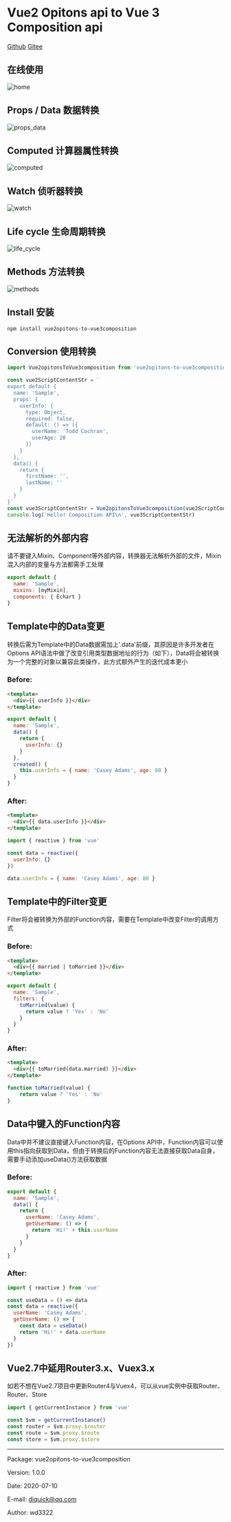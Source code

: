 # Vue2 Opitons api to Vue 3 Composition api

[Github](https://github.com/wd3322/vue2opitons-to-vue3composition)
[Gitee](https://gitee.com/wd3322/vue2opitons-to-vue3composition)

## 在线使用

![home](https://gitee.com/wd3322/sample-resourcessample-resources/raw/master/vue2opitons-to-vue3composition/home.png)

## Props / Data 数据转换
![props_data](https://gitee.com/wd3322/sample-resourcessample-resources/raw/master/vue2opitons-to-vue3composition/props_data.png)

## Computed 计算器属性转换
![computed](https://gitee.com/wd3322/sample-resourcessample-resources/raw/master/vue2opitons-to-vue3composition/computed.png)

## Watch 侦听器转换
![watch](https://gitee.com/wd3322/sample-resourcessample-resources/raw/master/vue2opitons-to-vue3composition/watch.png)

## Life cycle 生命周期转换
![life_cycle](https://gitee.com/wd3322/sample-resourcessample-resources/raw/master/vue2opitons-to-vue3composition/life_cycle.png)

## Methods 方法转换
![methods](https://gitee.com/wd3322/sample-resourcessample-resources/raw/master/vue2opitons-to-vue3composition/methods.png)

## Install 安装
```node
npm install vue2opitons-to-vue3composition
```

## Conversion 使用转换
```javascript
import Vue2opitonsToVue3composition from 'vue2opitons-to-vue3composition'

const vue2ScriptContentStr = `
export default {
  name: 'Sample',
  props: {
    userInfo: {
      type: Object,
      required: false,
      default: () => ({
        userName: 'Todd Cochran',
        userAge: 20
      })
    }
  },
  data() {
    return {
      firstName: '',
      lastName: ''
    }
  }
}`
const vue3ScriptContentStr = Vue2opitonsToVue3composition(vue2ScriptContentStr)
console.log('Hello! Composition API\n', vue3ScriptContentStr)
```

## 无法解析的外部内容

请不要键入Mixin、Component等外部内容，转换器无法解析外部的文件，Mixin混入内部的变量与方法都需手工处理

```javascript
export default {
  name: 'Sample',
  mixins: [myMixin],
  components: { Echart }
}
```

## Template中的Data变更

转换后需为Template中的Data数据需加上'.data'前缀，其原因是许多开发者在Options API语法中做了改变引用类型数据地址的行为（如下），Data将会被转换为一个完整的对象以兼容此类操作，此方式额外产生的迭代成本更小

### Before: 

```html
<template>
  <div>{{ userInfo }}</div>
</template>
```

```javascript
export default {
  name: 'Sample',
  data() {
    return {
      userInfo: {}
    }
  },
  created() {
    this.userInfo = { name: 'Casey Adams', age: 80 }
  }
}
```

### After: 

```html
<template>
  <div>{{ data.userInfo }}</div>
</template>
```

```javascript
import { reactive } from 'vue'

const data = reactive({
  userInfo: {}
})

data.userInfo = { name: 'Casey Adams', age: 80 }
```

## Template中的Filter变更

Filter将会被转换为外部的Function内容，需要在Template中改变Filter的调用方式

### Before: 

```html
<template>
  <div>{{ married | toMarried }}</div>
</template>
```

```javascript
export default {
  name: 'Sample',
  filters: {
    toMarried(value) {
      return value ? 'Yes' : 'No'
    }
  }
}
```

### After: 

```html
<template>
  <div>{{ toMarried(data.married) }}</div>
</template>
```

```javascript
function toMarried(value) {
	return value ? 'Yes' : 'No'
}
```


## Data中键入的Function内容

Data中并不建议直接键入Function内容，在Options API中，Function内容可以使用this指向获取到Data，但由于转换后的Function内容无法直接获取Data自身，需要手动添加useData()方法获取数据

### Before: 

```javascript
export default {
  name: 'Sample',
  data() {
    return {
      userName: 'Casey Adams',
      getUserName: () => {
        return 'Hi!' + this.userName
      }
    }
  }
}
```

### After: 

```javascript
import { reactive } from 'vue'

const useData = () => data
const data = reactive({
  userName: 'Casey Adams',
  getUserName: () => {
    const data = useData()
    return 'Hi!' + data.userName
  }
})
```

## Vue2.7中延用Router3.x、Vuex3.x

如若不想在Vue2.7项目中更新Router4与Vuex4，可以从vue实例中获取Router、Router、Store

```javascript
import { getCurrentInstance } from 'vue'

const $vm = getCurrentInstance()
const router = $vm.proxy.$router
const route = $vm.proxy.$route
const store = $vm.proxy.$store
```

---

Package: vue2opitons-to-vue3composition

Version: 1.0.0

Date: 2020-07-10

E-mail: diquick@qq.com

Author: wd3322
